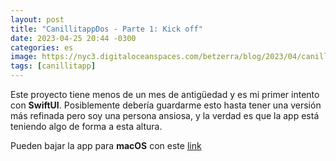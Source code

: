 ```yaml
---
layout: post
title: "CanillitappDos - Parte 1: Kick off"
date: 2023-04-25 20:44 -0300
categories: es
image: https://nyc3.digitaloceanspaces.com/betzerra/blog/2023/04/canillitapp-dos-alfa.png
tags: [canillitapp]
---
```


Este proyecto tiene menos de un mes de antigüedad y es mi primer intento con **SwiftUI**.
Posiblemente debería guardarme esto hasta tener una versión más refinada pero soy una persona ansiosa, y la verdad es que la app está teniendo algo de forma a esta altura.

Pueden bajar la app para **macOS** con este [link](https://nyc3.digitaloceanspaces.com/betzerra/blog/2023/04/canillitapp-dos-2023-04-27.zip)
